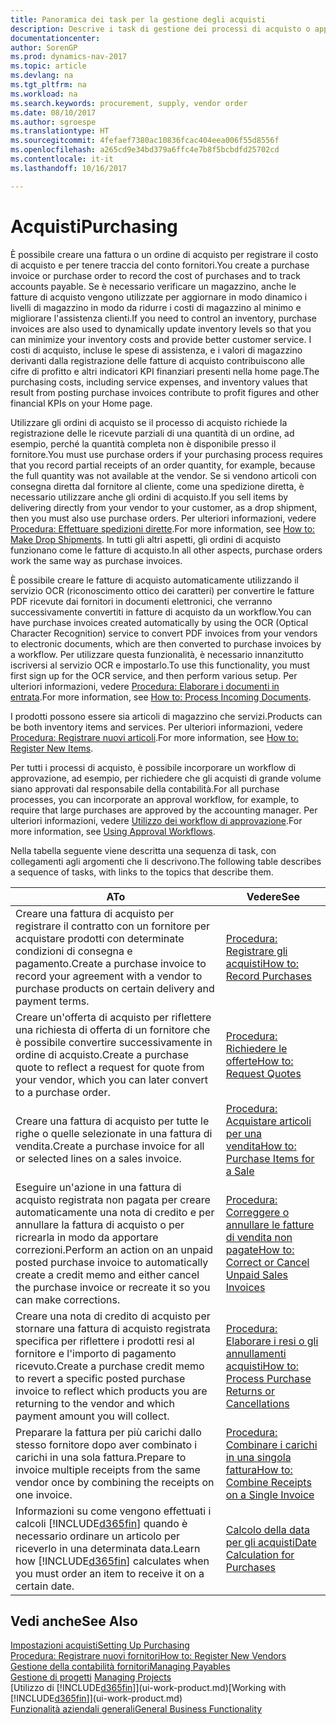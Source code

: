 ```yaml
---
title: Panoramica dei task per la gestione degli acquisti
description: Descrive i task di gestione dei processi di acquisto o approvvigionamento, incluso l'utilizzo delle fatture di acquisto e degli ordini di acquisto.
documentationcenter: 
author: SorenGP
ms.prod: dynamics-nav-2017
ms.topic: article
ms.devlang: na
ms.tgt_pltfrm: na
ms.workload: na
ms.search.keywords: procurement, supply, vendor order
ms.date: 08/10/2017
ms.author: sgroespe
ms.translationtype: HT
ms.sourcegitcommit: 4fefaef7380ac10836fcac404eea006f55d8556f
ms.openlocfilehash: a265cd9e34bd379a6ffc4e7b8f5bcbdfd25702cd
ms.contentlocale: it-it
ms.lasthandoff: 10/16/2017

---
```

# <a name="purchasing"></a><span data-ttu-id="bb84d-103">Acquisti</span><span class="sxs-lookup"><span data-stu-id="bb84d-103">Purchasing</span></span>
<span data-ttu-id="bb84d-104">È possibile creare una fattura o un ordine di acquisto per registrare il costo di acquisto e per tenere traccia del conto fornitori.</span><span class="sxs-lookup"><span data-stu-id="bb84d-104">You create a purchase invoice or purchase order to record the cost of purchases and to track accounts payable.</span></span> <span data-ttu-id="bb84d-105">Se è necessario verificare un magazzino, anche le fatture di acquisto vengono utilizzate per aggiornare in modo dinamico i livelli di magazzino in modo da ridurre i costi di magazzino al minimo e migliorare l'assistenza clienti.</span><span class="sxs-lookup"><span data-stu-id="bb84d-105">If you need to control an inventory, purchase invoices are also used to dynamically update inventory levels so that you can minimize your inventory costs and provide better customer service.</span></span> <span data-ttu-id="bb84d-106">I costi di acquisto, incluse le spese di assistenza, e i valori di magazzino derivanti dalla registrazione delle fatture di acquisto contribuiscono alle cifre di profitto e altri indicatori KPI finanziari presenti nella home page.</span><span class="sxs-lookup"><span data-stu-id="bb84d-106">The purchasing costs, including service expenses, and inventory values that result from posting purchase invoices contribute to profit figures and other financial KPIs on your Home page.</span></span>

<span data-ttu-id="bb84d-107">Utilizzare gli ordini di acquisto se il processo di acquisto richiede la registrazione delle le ricevute parziali di una quantità di un ordine, ad esempio, perché la quantità completa non è disponibile presso il fornitore.</span><span class="sxs-lookup"><span data-stu-id="bb84d-107">You must use purchase orders if your purchasing process requires that you record partial receipts of an order quantity, for example, because the full quantity was not available at the vendor.</span></span> <span data-ttu-id="bb84d-108">Se si vendono articoli con consegna diretta dal fornitore al cliente, come una spedizione diretta, è necessario utilizzare anche gli ordini di acquisto.</span><span class="sxs-lookup"><span data-stu-id="bb84d-108">If you sell items by delivering directly from your vendor to your customer, as a drop shipment, then you must also use purchase orders.</span></span> <span data-ttu-id="bb84d-109">Per ulteriori informazioni, vedere [Procedura: Effettuare spedizioni dirette](sales-how-drop-shipment.md).</span><span class="sxs-lookup"><span data-stu-id="bb84d-109">For more information, see [How to: Make Drop Shipments](sales-how-drop-shipment.md).</span></span> <span data-ttu-id="bb84d-110">In tutti gli altri aspetti, gli ordini di acquisto funzionano come le fatture di acquisto.</span><span class="sxs-lookup"><span data-stu-id="bb84d-110">In all other aspects, purchase orders work the same way as purchase invoices.</span></span>

<span data-ttu-id="bb84d-111">È possibile creare le fatture di acquisto automaticamente utilizzando il servizio OCR (riconoscimento ottico dei caratteri) per convertire le fatture PDF ricevute dai fornitori in documenti elettronici, che verranno successivamente convertiti in fatture di acquisto da un workflow.</span><span class="sxs-lookup"><span data-stu-id="bb84d-111">You can have purchase invoices created automatically by using the OCR (Optical Character Recognition) service to convert PDF invoices from your vendors to electronic documents, which are then converted to purchase invoices by a workflow.</span></span> <span data-ttu-id="bb84d-112">Per utilizzare questa funzionalità, è necessario innanzitutto iscriversi al servizio OCR e impostarlo.</span><span class="sxs-lookup"><span data-stu-id="bb84d-112">To use this functionality, you must first sign up for the OCR service, and then perform various setup.</span></span> <span data-ttu-id="bb84d-113">Per ulteriori informazioni, vedere [Procedura: Elaborare i documenti in entrata](across-process-income-documents.md).</span><span class="sxs-lookup"><span data-stu-id="bb84d-113">For more information, see [How to: Process Incoming Documents](across-process-income-documents.md).</span></span>      

<span data-ttu-id="bb84d-114">I prodotti possono essere sia articoli di magazzino che servizi.</span><span class="sxs-lookup"><span data-stu-id="bb84d-114">Products can be both inventory items and services.</span></span> <span data-ttu-id="bb84d-115">Per ulteriori informazioni, vedere [Procedura: Registrare nuovi articoli](inventory-how-register-new-items.md).</span><span class="sxs-lookup"><span data-stu-id="bb84d-115">For more information, see [How to: Register New Items](inventory-how-register-new-items.md).</span></span>

<span data-ttu-id="bb84d-116">Per tutti i processi di acquisto, è possibile incorporare un workflow di approvazione, ad esempio, per richiedere che gli acquisti di grande volume siano approvati dal responsabile della contabilità.</span><span class="sxs-lookup"><span data-stu-id="bb84d-116">For all purchase processes, you can incorporate an approval workflow, for example, to require that large purchases are approved by the accounting manager.</span></span> <span data-ttu-id="bb84d-117">Per ulteriori informazioni, vedere [Utilizzo dei workflow di approvazione](across-how-use-approval-workflows.md).</span><span class="sxs-lookup"><span data-stu-id="bb84d-117">For more information, see [Using Approval Workflows](across-how-use-approval-workflows.md).</span></span>

<span data-ttu-id="bb84d-118">Nella tabella seguente viene descritta una sequenza di task, con collegamenti agli argomenti che li descrivono.</span><span class="sxs-lookup"><span data-stu-id="bb84d-118">The following table describes a sequence of tasks, with links to the topics that describe them.</span></span>

| <span data-ttu-id="bb84d-119">A</span><span class="sxs-lookup"><span data-stu-id="bb84d-119">To</span></span> | <span data-ttu-id="bb84d-120">Vedere</span><span class="sxs-lookup"><span data-stu-id="bb84d-120">See</span></span> |
| --- | --- |
| <span data-ttu-id="bb84d-121">Creare una fattura di acquisto per registrare il contratto con un fornitore per acquistare prodotti con determinate condizioni di consegna e pagamento.</span><span class="sxs-lookup"><span data-stu-id="bb84d-121">Create a purchase invoice to record your agreement with a vendor to purchase products on certain delivery and payment terms.</span></span> |[<span data-ttu-id="bb84d-122">Procedura: Registrare gli acquisti</span><span class="sxs-lookup"><span data-stu-id="bb84d-122">How to: Record Purchases</span></span>](purchasing-how-record-purchases.md) |
|<span data-ttu-id="bb84d-123">Creare un'offerta di acquisto per riflettere una richiesta di offerta di un fornitore che è possibile convertire successivamente in ordine di acquisto.</span><span class="sxs-lookup"><span data-stu-id="bb84d-123">Create a purchase quote to reflect a request for quote from your vendor, which you can later convert to a purchase order.</span></span>|[<span data-ttu-id="bb84d-124">Procedura: Richiedere le offerte</span><span class="sxs-lookup"><span data-stu-id="bb84d-124">How to: Request Quotes</span></span>](purchasing-how-request-quotes.md)|
| <span data-ttu-id="bb84d-125">Creare una fattura di acquisto per tutte le righe o quelle selezionate in una fattura di vendita.</span><span class="sxs-lookup"><span data-stu-id="bb84d-125">Create a purchase invoice for all or selected lines on a sales invoice.</span></span> |[<span data-ttu-id="bb84d-126">Procedura: Acquistare articoli per una vendita</span><span class="sxs-lookup"><span data-stu-id="bb84d-126">How to: Purchase Items for a Sale</span></span>](purchasing-how-purchase-products-sale.md) |
| <span data-ttu-id="bb84d-127">Eseguire un'azione in una fattura di acquisto registrata non pagata per creare automaticamente una nota di credito e per annullare la fattura di acquisto o per ricrearla in modo da apportare correzioni.</span><span class="sxs-lookup"><span data-stu-id="bb84d-127">Perform an action on an unpaid posted purchase invoice to automatically create a credit memo and either cancel the purchase invoice or recreate it so you can make corrections.</span></span> |[<span data-ttu-id="bb84d-128">Procedura: Correggere o annullare le fatture di vendita non pagate</span><span class="sxs-lookup"><span data-stu-id="bb84d-128">How to: Correct or Cancel Unpaid Sales Invoices</span></span>](purchasing-how-correct-cancel-unpaid-purchase-invoices.md) |
| <span data-ttu-id="bb84d-129">Creare una nota di credito di acquisto per stornare una fattura di acquisto registrata specifica per riflettere i prodotti resi al fornitore e l'importo di pagamento ricevuto.</span><span class="sxs-lookup"><span data-stu-id="bb84d-129">Create a purchase credit memo to revert a specific posted purchase invoice to reflect which products you are returning to the vendor and which payment amount you will collect.</span></span> |[<span data-ttu-id="bb84d-130">Procedura: Elaborare i resi o gli annullamenti acquisti</span><span class="sxs-lookup"><span data-stu-id="bb84d-130">How to: Process Purchase Returns or Cancellations</span></span>](purchasing-how-register-new-vendors.md) |
|<span data-ttu-id="bb84d-131">Preparare la fattura per più carichi dallo stesso fornitore dopo aver combinato i carichi in una sola fattura.</span><span class="sxs-lookup"><span data-stu-id="bb84d-131">Prepare to invoice multiple receipts from the same vendor once by combining the receipts on one invoice.</span></span>|[<span data-ttu-id="bb84d-132">Procedura: Combinare i carichi in una singola fattura</span><span class="sxs-lookup"><span data-stu-id="bb84d-132">How to: Combine Receipts on a Single Invoice</span></span>](purchasing-how-to-combine-receipts.md)|
| <span data-ttu-id="bb84d-133">Informazioni su come vengono effettuati i calcoli [!INCLUDE[d365fin](includes/d365fin_md.md)] quando è necessario ordinare un articolo per riceverlo in una determinata data.</span><span class="sxs-lookup"><span data-stu-id="bb84d-133">Learn how [!INCLUDE[d365fin](includes/d365fin_md.md)] calculates when you must order an item to receive it on a certain date.</span></span>|[<span data-ttu-id="bb84d-134">Calcolo della data per gli acquisti</span><span class="sxs-lookup"><span data-stu-id="bb84d-134">Date Calculation for Purchases</span></span>](purchasing-date-calculation-for-purchases.md)|

## <a name="see-also"></a><span data-ttu-id="bb84d-135">Vedi anche</span><span class="sxs-lookup"><span data-stu-id="bb84d-135">See Also</span></span>
[<span data-ttu-id="bb84d-136">Impostazioni acquisti</span><span class="sxs-lookup"><span data-stu-id="bb84d-136">Setting Up Purchasing</span></span>](purchasing-setup-purchasing.md)  
[<span data-ttu-id="bb84d-137">Procedura: Registrare nuovi fornitori</span><span class="sxs-lookup"><span data-stu-id="bb84d-137">How to: Register New Vendors</span></span>](purchasing-how-register-new-vendors.md)  
[<span data-ttu-id="bb84d-138">Gestione della contabilità fornitori</span><span class="sxs-lookup"><span data-stu-id="bb84d-138">Managing Payables</span></span>](payables-manage-payables.md)  
<span data-ttu-id="bb84d-139">[Gestione di progetti](projects-manage-projects.md)  </span><span class="sxs-lookup"><span data-stu-id="bb84d-139">[Managing Projects](projects-manage-projects.md)  </span></span>  
<span data-ttu-id="bb84d-140">[Utilizzo di [!INCLUDE[d365fin](includes/d365fin_md.md)]](ui-work-product.md)</span><span class="sxs-lookup"><span data-stu-id="bb84d-140">[Working with [!INCLUDE[d365fin](includes/d365fin_md.md)]](ui-work-product.md)</span></span>  
[<span data-ttu-id="bb84d-141">Funzionalità aziendali generali</span><span class="sxs-lookup"><span data-stu-id="bb84d-141">General Business Functionality</span></span>](ui-across-business-areas.md)

## 

